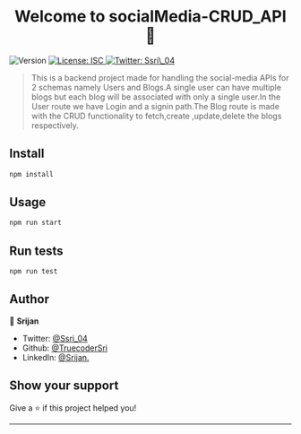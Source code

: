 <h1 align="center">Welcome to socialMedia-CRUD_API 👋</h1>
<p>
  <img alt="Version" src="https://img.shields.io/badge/version-1.0.0-blue.svg?cacheSeconds=2592000" />
  <a href="#" target="_blank">
    <img alt="License: ISC" src="https://img.shields.io/badge/License-ISC-yellow.svg" />
  </a>
  <a href="https://twitter.com/Ssri\_04" target="_blank">
    <img alt="Twitter: Ssri\_04" src="https://img.shields.io/twitter/follow/Ssri\_04.svg?style=social" />
  </a>
</p>

> This is a backend project made for handling the social-media APIs for 2 schemas namely Users and Blogs.A single user can have multiple blogs but each blog will be associated with only a single user.In the User route we have Login and a signin path.The Blog route is made with the CRUD functionality to fetch,create ,update,delete the blogs respectively. 

## Install

```sh
npm install
```

## Usage

```sh
npm run start
```

## Run tests

```sh
npm run test
```

## Author

👤 **Srijan**

* Twitter: [@Ssri\_04](https://twitter.com/Ssri\_04)
* Github: [@TruecoderSri](https://github.com/TruecoderSri)
* LinkedIn: [@Srijan.](https://linkedin.com/in/Srijan.)

## Show your support

Give a ⭐️ if this project helped you!

***
